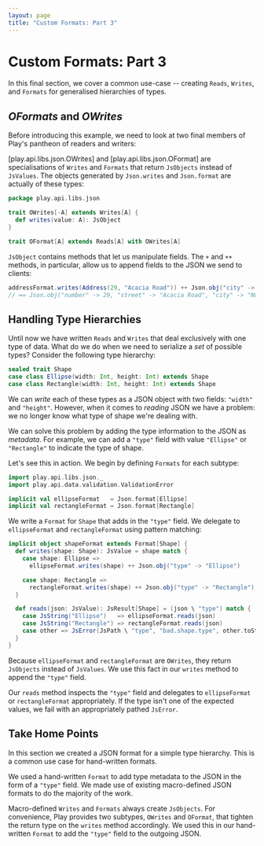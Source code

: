 ```yaml
---
layout: page
title: "Custom Formats: Part 3"
---
```


# Custom Formats: Part 3

In this final section, we cover a common use-case -- creating `Reads`, `Writes`, and `Formats` for generalised hierarchies of types.

## *OFormats* and *OWrites*

Before introducing this example, we need to look at two final members of Play's pantheon of readers and writers:

[play.api.libs.json.OWrites] and [play.api.libs.json.OFormat] are specialisations of `Writes` and `Formats` that return `JsObjects` instead of `JsValues`. The objects generated by `Json.writes` and `Json.format` are actually of these types:

~~~ scala
package play.api.libs.json

trait OWrites[-A] extends Writes[A] {
  def writes(value: A): JsObject
}

trait OFormat[A] extends Reads[A] with OWrites[A]
~~~

`JsObject` contains methods that let us manipulate fields. The `+` and `++` methods, in particular, allow us to append fields to the JSON we send to clients:

~~~ scala
addressFormat.writes(Address(29, "Acacia Road")) ++ Json.obj("city" -> "Nuttytown")
// == Json.obj("number" -> 29, "street" -> "Acacia Road", "city" -> "Nuttytown")
~~~

## Handling Type Hierarchies

Until now we have written `Reads` and `Writes` that deal exclusively with one type of data. What do we do when we need to serialize a *set* of possible types? Consider the following type hierarchy:

~~~ scala
sealed trait Shape
case class Ellipse(width: Int, height: Int) extends Shape
case class Rectangle(width: Int, height: Int) extends Shape
~~~

We can *write* each of these types as a JSON object with two fields: `"width"` and `"height"`. However, when it comes to *reading* JSON we have a problem: we no longer know what type of shape we're dealing with.

We can solve this problem by adding the type information to the JSON as *metadata*. For example, we can add a `"type"` field with value `"Ellipse"` or `"Rectangle"` to indicate the type of shape.

Let's see this in action. We begin by defining `Formats` for each subtype:

~~~ scala
import play.api.libs.json._
import play.api.data.validation.ValidationError

implicit val ellipseFormat   = Json.format[Ellipse]
implicit val rectangleFormat = Json.format[Rectangle]
~~~

We write a `Format` for `Shape` that adds in the `"type"` field. We delegate to `ellipseFormat` and `rectangleFormat` using pattern matching:

~~~ scala
implicit object shapeFormat extends Format[Shape] {
  def writes(shape: Shape): JsValue = shape match {
    case shape: Ellipse =>
      ellipseFormat.writes(shape) ++ Json.obj("type" -> "Ellipse")

    case shape: Rectangle =>
      rectangleFormat.writes(shape) ++ Json.obj("type" -> "Rectangle")
  }

  def reads(json: JsValue): JsResult[Shape] = (json \ "type") match {
    case JsString("Ellipse")   => ellipseFormat.reads(json)
    case JsString("Rectangle") => rectangleFormat.reads(json)
    case other => JsError(JsPath \ "type", "bad.shape.type", other.toString)
  }
}
~~~

Because `ellipseFormat` and `rectangleFormat` are `OWrites`, they return `JsObjects` instead of `JsValues`. We use this fact in our `writes` method to append the `"type"` field.

Our `reads` method inspects the `"type"` field and delegates to `ellipseFormat` or `rectangleFormat` appropriately. If the type isn't one of the expected values, we fail with an appropriately pathed `JsError`.

## Take Home Points

In this section we created a JSON format for a simple type hierarchy. This is a common use case for hand-written formats.

We used a hand-written `Format` to add type metadata to the JSON in the form of a `"type"` field. We made use of existing macro-defined JSON formats to do the majority of the work.

Macro-defined `Writes` and `Formats` always create `JsObjects`. For convenience, Play provides two subtypes, `OWrites` and `OFormat`, that tighten the return type on the `writes` method accordingly. We used this in our hand-written `Format` to add the `"type"` field to the outgoing JSON.
